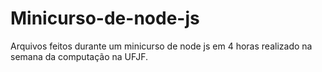 # Minicurso-de-node-js

Arquivos feitos durante um minicurso de node js em 4 horas realizado na semana da computação na UFJF.
